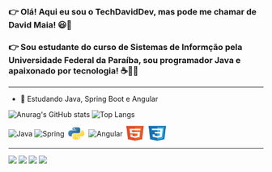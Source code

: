 ### 👉 Olá! Aqui eu sou o TechDavidDev, mas pode me chamar de David Maia! 😃🤪
### 👉 Sou estudante do curso de Sistemas de Informção pela Universidade Federal da Paraíba, sou programador Java e apaixonado por tecnologia! ☕👨‍💻
<hr>
 
- 🌱 Estudando Java, Spring Boot e Angular

 
![Anurag's GitHub stats](https://github-readme-stats.vercel.app/api?username=davidmaiadev&show_icons=true&theme=tokyonight)      ![Top Langs](https://github-readme-stats.vercel.app/api/top-langs/?username=davidmaiadev&show_icons=true&theme=tokyonight&layout=compact) 
<br>

<div style="display: inline_block">
  <img align="center" alt="Java" height="30" width="40" src="https://cdn.jsdelivr.net/gh/devicons/devicon/icons/java/java-original-wordmark.svg">
  <img align="center" alt="Spring" height="30" width="40" src="https://cdn.jsdelivr.net/gh/devicons/devicon/icons/spring/spring-original-wordmark.svg">
 <img align="center" alt="Python" height="30" width="40" src="https://raw.githubusercontent.com/devicons/devicon/master/icons/python/python-original.svg">
 <img align="center" alt="Angular" height="30" width="40" src="https://cdn.jsdelivr.net/gh/devicons/devicon/icons/angularjs/angularjs-original.svg">
  <img align="center" alt="HTML" height="30" width="40" src="https://raw.githubusercontent.com/devicons/devicon/master/icons/html5/html5-original.svg">
  <img align="center" alt="CSS" height="30" width="40" src="https://raw.githubusercontent.com/devicons/devicon/master/icons/css3/css3-original.svg">
        
</div>
  <hr>


<div> 
  <a href="https://www.instagram.com/davidgon_m/" target="_blank"><img src="https://img.shields.io/badge/-Instagram-%23E4405F?style=for-the-badge&logo=instagram&logoColor=white" target="_blank"></a>
  <a href = "mailto:david.goncalves@dcx.ufpb.br"><img src= "https://img.shields.io/badge/Gmail-D14836?style=for-the-badge&logo=gmail&logoColor=white" target="_blank"></a>
  <a href="https://www.linkedin.com/in/davidmaiadev/" target="_blank"><img src="https://img.shields.io/badge/-LinkedIn-%230077B5?style=for-the-badge&logo=linkedin&logoColor=white" target="_blank"></a> 
 <a href="https://t.me/DavidGonMaia" target="_blank"><img src="https://img.shields.io/badge/Telegram-2CA5E0?style=for-the-badge&logo=telegram&logoColor=white" target="_blank"></a>
</div>
